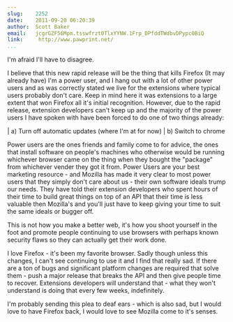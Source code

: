 ```yaml
---
slug:    2252
date:    2011-09-20 06:20:39
author:  Scott Baker
email:   jcgrGZF56Mpm.tsswfrzt0TlxYYNW.1Frp_DPfddTWdbvDPypc0BiQ
link:     http://www.pawprint.net/
...
```


I'm afraid I'll have to disagree.

I believe that this new rapid release will be the thing that kills
Firefox (It may already have) I'm a power user, and I hang out with a
lot of other power users and as was correctly stated we live for the
extensions where typical users probably don't care. Keep in mind here
it was extensions to a large extent that won Firefox all it's initial
recognition.  However, due to the rapid release, extension developers
can't keep up and the majority of the power users I have spoken with
have been forced to do one of two things already:

| a) Turn off automatic updates (where I'm at for now)
| b) Switch to chrome

Power users are the ones friends and family come to for advice, the
ones that install software on people's machines who otherwise would be
running whichever browser came on the thing when they bought the
"package" from whichever vender they got it from. Power Users are your
best marketing resource - and Mozilla has made it very clear to most
power users that they simply don't care about us - their own software
ideals trump our needs. They have told their extension developers who
spent hours of their time to build great things on top of an API that
their time is less valuable then Mozilla's and you'll just have to
keep giving your time to suit the same ideals or bugger off.

This is not how you make a better web, it's how you shoot yourself in
the foot and promote people continuing to use browsers with perhaps
known security flaws so they can actually get their work done.

I love Firefox - it's been my favorite browser. Sadly though unless
this changes, I can't see continuing to use it and I find that really
sad. If there are a ton of bugs and significant platform changes are
required that solve them - push a major release that breaks the API
and then give people time to recover. Extensions developers will
understand that - what they won't understand is doing that every few
weeks, indefinitely.

I'm probably sending this plea to deaf ears - which is also sad, but I
would love to have Firefox back, I would love to see Mozilla come to
it's senses.
